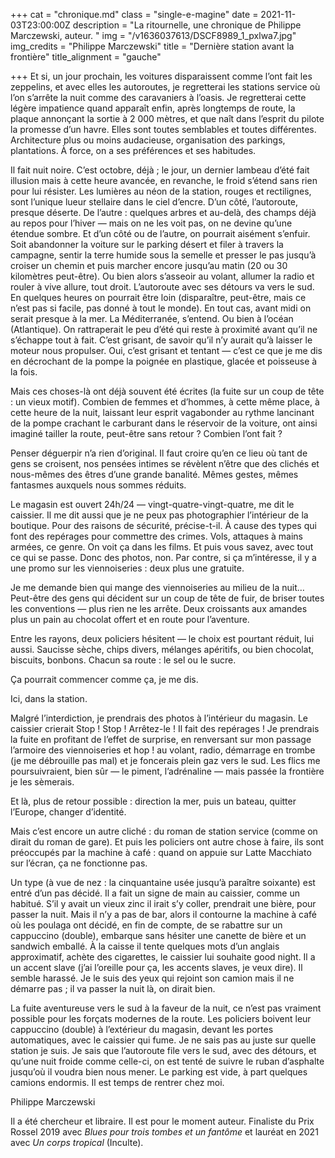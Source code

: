 +++
cat = "chronique.md"
class = "single-e-magine"
date = 2021-11-03T23:00:00Z
description = "La ritournelle, une chronique de Philippe Marczewski, auteur. "
img = "/v1636037613/DSCF8989_1_pxlwa7.jpg"
img_credits = "Philippe Marczewski"
title = "Dernière station avant la frontière"
title_alignment = "gauche"

+++
Et si, un jour prochain, les voitures disparaissent comme l’ont fait les zeppelins, et avec elles les autoroutes, je regretterai les stations service où l’on s’arrête la nuit comme des caravaniers à l’oasis. Je regretterai cette légère impatience quand apparaît enfin, après longtemps de route, la plaque annonçant la sortie à 2 000 mètres, et que naît dans l’esprit du pilote la promesse d’un havre. Elles sont toutes semblables et toutes différentes. Architecture plus ou moins audacieuse, organisation des parkings, plantations. À force, on a ses préférences et ses habitudes. 

Il fait nuit noire. C’est octobre, déjà ; le jour, un dernier lambeau d’été fait illusion mais à cette heure avancée, en revanche, le froid s’étend sans rien pour lui résister. Les lumières au néon de la station, rouges et rectilignes, sont l’unique lueur stellaire dans le ciel d’encre. D’un côté, l’autoroute, presque déserte. De l’autre : quelques arbres et au-delà, des champs déjà au repos pour l’hiver — mais on ne les voit pas, on ne devine qu’une étendue sombre. Et d’un côté ou de l’autre, on pourrait aisément s’enfuir. Soit abandonner la voiture sur le parking désert et filer à travers la campagne, sentir la terre humide sous la semelle et presser le pas jusqu’à croiser un chemin et puis marcher encore jusqu’au matin (20 ou 30 kilomètres peut-être). Ou bien alors s’asseoir au volant, allumer la radio et rouler à vive allure, tout droit. L’autoroute avec ses détours va vers le sud. En quelques heures on pourrait être loin (disparaître, peut-être, mais ce n’est pas si facile, pas donné à tout le monde). En tout cas, avant midi on serait presque à la mer. La Méditerranée, s’entend. Ou bien à l’océan (Atlantique). On rattraperait le peu d’été qui reste à proximité avant qu’il ne s’échappe tout à fait. C’est grisant, de savoir qu’il n’y aurait qu’à laisser le moteur nous propulser. Oui, c’est grisant et tentant — c’est ce que je me dis en décrochant de la pompe la poignée en plastique, glacée et poisseuse à la fois. 

Mais ces choses-là ont déjà souvent été écrites (la fuite sur un coup de tête : un vieux motif). Combien de femmes et d’hommes, à cette même place, à cette heure de la nuit, laissant leur esprit vagabonder au rythme lancinant de la pompe crachant le carburant dans le réservoir de la voiture, ont ainsi imaginé tailler la route, peut-être sans retour ? Combien l’ont fait ? 

Penser déguerpir n’a rien d’original. Il faut croire qu’en ce lieu où tant de gens se croisent, nos pensées intimes se révèlent n’être que des clichés et nous-mêmes des êtres d’une grande banalité. Mêmes gestes, mêmes fantasmes auxquels nous sommes réduits. 

Le magasin est ouvert 24h/24 — vingt-quatre-vingt-quatre, me dit le caissier. Il me dit aussi que je ne peux pas photographier l’intérieur de la boutique. Pour des raisons de sécurité, précise-t-il. À cause des types qui font des repérages pour commettre des crimes. Vols, attaques à mains armées, ce genre. On voit ça dans les films. Et puis vous savez, avec tout ce qui se passe. Donc des photos, non. Par contre, si ça m’intéresse, il y a une promo sur les viennoiseries : deux plus une gratuite. 

Je me demande bien qui mange des viennoiseries au milieu de la nuit… Peut-être des gens qui décident sur un coup de tête de fuir, de briser toutes les conventions — plus rien ne les arrête. Deux croissants aux amandes plus un pain au chocolat offert et en route pour l’aventure.

Entre les rayons, deux policiers hésitent — le choix est pourtant réduit, lui aussi. Saucisse sèche, chips divers, mélanges apéritifs, ou bien chocolat, biscuits, bonbons. Chacun sa route : le sel ou le sucre. 

Ça pourrait commencer comme ça, je me dis. 

Ici, dans la station. 

Malgré l’interdiction, je prendrais des photos à l’intérieur du magasin. Le caissier crierait Stop ! Stop ! Arrêtez-le ! Il fait des repérages ! Je prendrais la fuite en profitant de l’effet de surprise, en renversant sur mon passage l’armoire des viennoiseries et hop ! au volant, radio, démarrage en trombe (je me débrouille pas mal) et je foncerais plein gaz vers le sud. Les flics me poursuivraient, bien sûr — le piment, l’adrénaline — mais passée la frontière je les sèmerais. 

Et là, plus de retour possible : direction la mer, puis un bateau, quitter l’Europe, changer d’identité. 

Mais c’est encore un autre cliché : du roman de station service (comme on dirait du roman de gare). Et puis les policiers ont autre chose à faire, ils sont préoccupés par la machine à café : quand on appuie sur Latte Macchiato sur l’écran, ça ne fonctionne pas. 

Un type (à vue de nez : la cinquantaine usée jusqu’à paraître soixante) est entré d’un pas décidé. Il a fait un signe de main au caissier, comme un habitué. S’il y avait un vieux zinc il irait s’y coller, prendrait une bière, pour passer la nuit. Mais il n’y a pas de bar, alors il contourne la machine à café où les poulaga ont décidé, en fin de compte, de se rabattre sur un cappuccino (double), embarque sans hésiter une canette de bière et un sandwich emballé. À la caisse il tente quelques mots d’un anglais approximatif, achète des cigarettes, le caissier lui souhaite good night. Il a un accent slave (j’ai l’oreille pour ça, les accents slaves, je veux dire). Il semble harassé. Je le suis des yeux qui rejoint son camion mais il ne démarre pas ; il va passer la nuit là, on dirait bien. 

La fuite aventureuse vers le sud à la faveur de la nuit, ce n’est pas vraiment possible pour les forçats modernes de la route. Les policiers boivent leur cappuccino (double) à l’extérieur du magasin, devant les portes automatiques, avec le caissier qui fume. Je ne sais pas au juste sur quelle station je suis. Je sais que l’autoroute file vers le sud, avec des détours, et qu’une nuit froide comme celle-ci, on est tenté de suivre le ruban d’asphalte jusqu’où il voudra bien nous mener. Le parking est vide, à part quelques camions endormis. Il est temps de rentrer chez moi. 

Philippe Marczewski

Il a été chercheur et libraire. Il est pour le moment auteur. Finaliste du Prix Rossel 2019 avec _Blues pour trois tombes et un fantôme_ et lauréat en 2021 avec _Un corps tropical_ (Inculte).